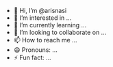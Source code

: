 - 👋 Hi, I’m @arisnasi
- 👀 I’m interested in ...
- 🌱 I’m currently learning ...
- 💞️ I’m looking to collaborate on ...
- 📫 How to reach me ...
- 😄 Pronouns: ...
- ⚡ Fun fact: ...

<!---
arisnasi/arisnasi is a ✨ special ✨ repository because its `README.md` (this file) appears on your GitHub profile.
You can click the Preview link to take a look at your changes.
--->
